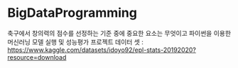 # BigDataProgramming
축구에서 창의력의 점수를 선정하는 기준 중에 중요한 요소는 무엇이고 파이썬을 이용한 머신러닝 모델 실행 및 성능평가 프로젝트
데이터 셋 : https://www.kaggle.com/datasets/idoyo92/epl-stats-20192020?resource=download

